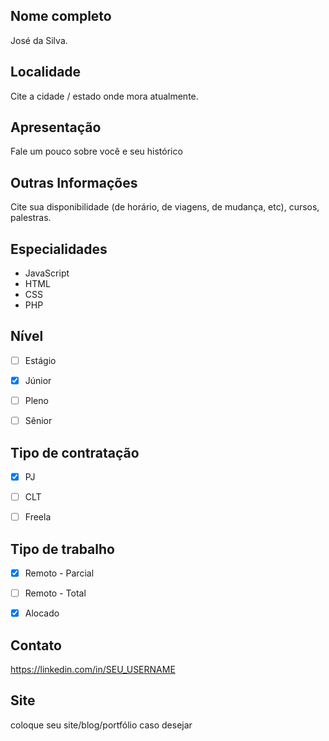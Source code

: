 <!--
  ============================
  ATENÇÃO:
  1) Remova os comentários HTML abaixo e preencha com os seus dados.
  2) Não divulgue aqui seu e-mail pessoal e telefone, pois as informações
  abaixo são públicas. Deixe apenas o seu Linkedin para que as empresas
  possam entrar em contato.
  3) Para as opções com checkbox (múltipla escolha), mantenha a marcação
  que está nos comentários, e apenas marque um "x" na sua escolha.
  As opções com checkbox estão assim:
  - [ ] Opção 1
  - [x] Opção 2
  - [ ] Opção 3
  Veja que "Opção 2" está "selecionada", pois tem um "x" dentro dos colchetes.
  As outras opções não selecionadas ficam apenas com um espaço dentro dos
  colchetes.
  
  IMPORTANTE: Na opção selecionada, o "x" deve ser minúsculo, e não deve ter
  espaços em branco dentro do colchetes. Ele precisa ficar exatamente assim: [x]
  Para as outras opções não marcadas, deixe um espaço em branco no colchete, assim: [ ]
  Para visualizar se está tudo correto, antes de publicar seu perfil, clique na 
  aba "Preview".
  4) Não esqueça de colocar cidade/estado no título, seguindo o padrão:
  [Salvador/BA] Maria Joaquina
  ============================
-->

## Nome completo

 José da Silva. 

## Localidade

Cite a cidade / estado onde mora atualmente. 

## Apresentação

Fale um pouco sobre você e seu histórico 

## Outras Informações

 Cite sua disponibilidade (de horário, de viagens, de mudança, etc), cursos, palestras. 

## Especialidades


- JavaScript
- HTML
- CSS
- PHP


## Nível


- [ ] Estágio
- [x] Júnior
- [ ] Pleno
- [ ] Sênior


## Tipo de contratação


- [x] PJ
- [ ] CLT
- [ ] Freela


## Tipo de trabalho


- [x] Remoto - Parcial
- [ ] Remoto - Total
- [x] Alocado


## Contato

 https://linkedin.com/in/SEU_USERNAME 

## Site

 coloque seu site/blog/portfólio caso desejar 
